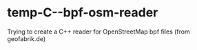 # temp-C--bpf-osm-reader
Trying to create a C++ reader for OpenStreetMap bpf files (from geofabrik.de)
